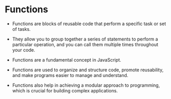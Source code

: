 # Functions

- Functions are blocks of reusable code that perform a specific task or set of tasks.

- They allow you to group together a series of statements to perform a particular operation, and you can call them multiple times throughout your code.

- Functions are a fundamental concept in JavaScript.

- Functions are used to organize and structure code, promote reusability, and make programs easier to manage and understand.

- Functions also help in achieving a modular approach to programming, which is crucial for building complex applications.
